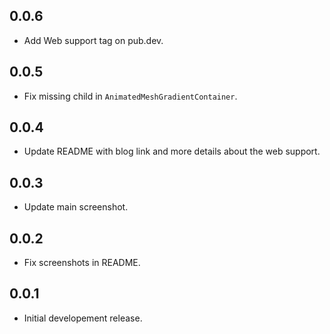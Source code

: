 <!--
dart pub publish --dry-run
 -->

## 0.0.6

* Add Web support tag on pub.dev.

## 0.0.5

* Fix missing child in `AnimatedMeshGradientContainer`.

## 0.0.4

* Update README with blog link and more details about the web support.

## 0.0.3

* Update main screenshot.

## 0.0.2

* Fix screenshots in README.

## 0.0.1

* Initial developement release.
